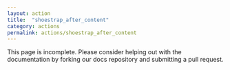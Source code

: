```yaml
---
layout: action
title:  "shoestrap_after_content"
category: actions
permalink: actions/shoestrap_after_content
---
```


This page is incomplete. Please consider helping out with the documentation by forking our docs repository and submitting a pull request.